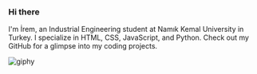 ### Hi there

I'm İrem, an Industrial Engineering student at Namık Kemal University in Turkey. 
I specialize in HTML, CSS, JavaScript, and Python. 
Check out my GitHub for a glimpse into my coding projects.

![giphy](https://github.com/iremberber/iremberber/assets/112650996/f2770afa-d93e-4519-a862-56ca737f6a2e)


